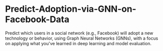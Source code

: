 # Predict-Adoption-via-GNN-on-Facebook-Data
Predict which users in a social network (e.g., Facebook) will adopt a new technology or behavior, using Graph Neural Networks (GNNs), with a focus on applying what you've learned in deep learning and model evaluation.
